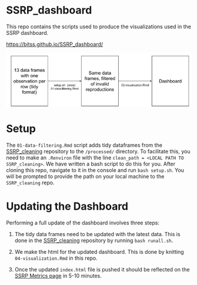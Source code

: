 # SSRP_dashboard

This repo contains the scripts used to produce the visualizations used in the SSRP dashboard.

<https://bitss.github.io/SSRP_dashboard/>


![dashboard pipeline](SSRP_dashboard.png)


# Setup

The `01-data-filtering.Rmd` script adds tidy dataframes from the [SSRP_cleaning](https://github.com/BITSS/SSRP_cleaning) repository to the `/processed/` directory. To facilitate this, you need to make an `.Renviron` file with the line `clean_path = <LOCAL PATH TO SSRP_cleaning>`. We have written a bash script to do this for you. After cloning this repo, navigate to it in the console and run `bash setup.sh`. You will be prompted to provide the path on your local machine to the `SSRP_cleaning` repo.

# Updating the Dashboard

Performing a full update of the dashboard involves three steps:

1.  The tidy data frames need to be updated with the latest data. This is done in the [SSRP_cleaning](https://github.com/BITSS/SSRP_cleaning) repository by running `bash runall.sh`.

2.  We make the html for the updated dashboard. This is done by knitting `04-visualization.Rmd` in this repo.

3.  Once the updated `index.html` file is pushed it should be reflected on the [SSRP Metrics page](https://www.socialsciencereproduction.org/metrics) in 5-10 minutes.
